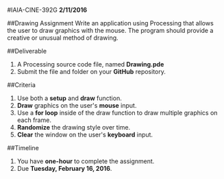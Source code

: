 #IAIA-CINE-392G
**2/11/2016**

##Drawing Assignment
Write an application using Processing that allows the user to draw graphics with the mouse. 
The program should provide a creative or unusual method of drawing.

##Deliverable
1. A Processing source code file, named **Drawing.pde**
2. Submit the file and folder on your **GitHub** repository. 

##Criteria
1. Use both a **setup** and **draw** function.
2. **Draw** graphics on the user's **mouse** input.
3. Use a **for loop** inside of the draw function to draw multiple graphics on each frame.
4. **Randomize** the drawing style over time.
5. **Clear** the window on the user's **keyboard** input.

##Timeline
1. You have **one-hour** to complete the assignment.
2. Due **Tuesday, February 16, 2016**.
